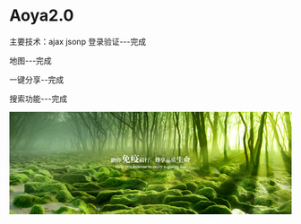 # Aoya2.0
 主要技术：ajax jsonp
登录验证---完成

地图---完成

一键分享--完成


搜索功能---完成


![](https://github.com/Ljy66/Aoya2.0/blob/master/img/index1.png)
